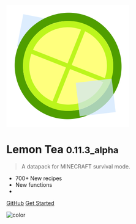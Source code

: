 <!-- _coverpage.md -->

![logo](mc_icon/image/lemon%20tea_320.png)

# Lemon Tea <small>0.11.3_alpha</small>

> A datapack for MINECRAFT survival mode.

- 700+ New recipes
- New functions
- 

[GitHub](https://github.com/seesee777/LemonTea_Manual/tree/docsify)
[Get Started](README.md)

<!-- 背景图片 -->

<!-- ![](mc_icon/image/lemon tea_320.png) -->

<!-- 背景色 -->

![color](#f8c4d4)